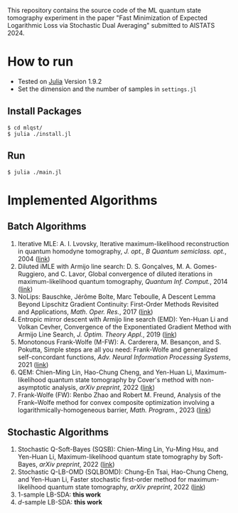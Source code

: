 This repository contains the source code of the ML quantum state tomography experiment in the paper "Fast Minimization of Expected Logarithmic Loss via Stochastic Dual Averaging" submitted to AISTATS 2024.

# How to run
- Tested on [Julia](https://julialang.org) Version 1.9.2
- Set the dimension and the number of samples in `settings.jl`
## Install Packages
```
$ cd mlqst/
$ julia ./install.jl
```
## Run
```
$ julia ./main.jl
```

# Implemented Algorithms
## Batch Algorithms
1. Iterative MLE: A. I. Lvovsky, Iterative maximum-likelihood reconstruction in quantum homodyne tomography, *J. opt., B Quantum semiclass. opt.*, 2004 ([link](https://arxiv.org/abs/quant-ph/0311097))
2. Diluted iMLE with Armijo line search: D. S. Gonçalves, M. A. Gomes-Ruggiero, and C. Lavor, Global convergence of diluted iterations in maximum-likelihood quantum tomography, *Quantum Inf. Comput.*, 2014 ([link](https://arxiv.org/abs/1306.3057))
3. NoLips: Bauschke, Jérôme Bolte, Marc Teboulle, A Descent Lemma Beyond Lipschitz Gradient Continuity: First-Order Methods Revisited and Applications, *Math. Oper. Res.*, 2017 ([link](https://pubsonline.informs.org/doi/abs/10.1287/moor.2016.0817)) 
4. Entropic mirror descent with Armijo line search (EMD): Yen-Huan Li and Volkan Cevher, Convergence of the Exponentiated Gradient Method with Armijo Line Search, *J. Optim. Theory Appl.*, 2019 ([link](https://link.springer.com/article/10.1007/s10957-018-1428-9))
5. Monotonous Frank-Wolfe (M-FW): A. Carderera, M. Besançon, and S. Pokutta, Simple steps are all you need: Frank-Wolfe and generalized self-concordant functions, *Adv. Neural Information Processing Systems*, 2021 ([link](https://proceedings.neurips.cc/paper/2021/hash/2b323d6eb28422cef49b266557dd31ad-Abstract.html))
6. QEM: Chien-Ming Lin, Hao-Chung Cheng, and Yen-Huan Li, Maximum-likelihood quantum state tomography by Cover's method with non-asymptotic analysis, *arXiv preprint*, 2022 ([link](https://arxiv.org/abs/2110.00747))
7. Frank-Wolfe (FW): Renbo Zhao and Robert M. Freund, Analysis of the Frank–Wolfe method for convex composite optimization involving a logarithmically-homogeneous barrier, *Math. Program.*, 2023 ([link](https://link.springer.com/article/10.1007/s10107-022-01820-9))
## Stochastic Algorithms
1. Stochastic Q-Soft-Bayes (SQSB): Chien-Ming Lin, Yu-Ming Hsu, and Yen-Huan Li, Maximum-likelihood quantum state tomography by Soft-Bayes, *arXiv preprint*, 2022 ([link](https://arxiv.org/abs/2012.15498))
2. Stochastic Q-LB-OMD (SQLBOMD): Chung-En Tsai, Hao-Chung Cheng, and Yen-Huan Li, Faster stochastic first-order method for maximum-likelihood quantum state tomography, *arXiv preprint*, 2022 ([link](https://arxiv.org/abs/2211.12880))
3. 1-sample LB-SDA: **this work**
4. $d$-sample LB-SDA: **this work**